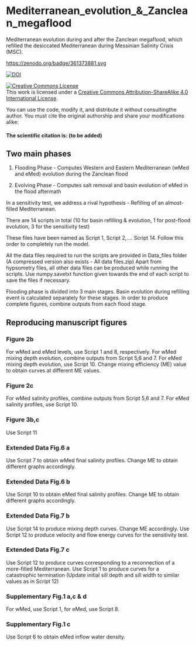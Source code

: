 # Mediterranean_evolution_&_Zanclean_megaflood

Mediterranean evolution during and after the Zanclean megaflood, which refilled the desiccated Mediterranean during Messinian Salinity Crisis (MSC).



https://zenodo.org/badge/361373881.svg


[![DOI](https://zenodo.org/badge/361373881.svg)](https://zenodo.org/badge/latestdoi/361373881)


<a rel="license" href="http://creativecommons.org/licenses/by-sa/4.0/"><img alt="Creative Commons License" style="border-width:0" src="https://i.creativecommons.org/l/by-sa/4.0/88x31.png" /></a><br />This work is licensed under a <a rel="license" href="http://creativecommons.org/licenses/by-sa/4.0/">Creative Commons Attribution-ShareAlike 4.0 International License</a>.

You can use the code, modify it, and distribute it without consultingthe author. 
You  must cite the original authorship and share your modifications alike:  
#### The scientific citation is: (to be added)



## Two main phases
1. Flooding Phase - Computes Western and Eastern Mediterranean (wMed and eMed) evolution during the Zanclean flood

2. Evolving Phase - Computes salt removal and basin evolution of eMed in the flood aftermath

In a sensitivity test, we address a rival hypothesis - Refilling of an almost-filled Mediterranean.

There are 14 scripts in total (10 for basin refilling & evolution, 1 for post-flood evolution, 3 for the sensitivity test)

These files have been named as Script 1, Script 2,.... Script 14.
Follow this order to completely run the model.

All the data files required to run the scripts are provided in Data_files folder (A compressed version also exists - All data files.zip)
Apart from hypsometry files, all other data files can be produced while running the scripts.
Use numpy.savetxt function given towards the end of each script to save the files if necessary.

Flooding phase is divided into 3 main stages.
Basin evolution during refilling event is calculated separately for these stages.
In order to produce complete figures, combine outputs from each flood stage.

## Reproducing manuscript figures

### Figure 2b
For wMed and eMed levels, use Script 1 and 8, respectively.
For wMed mixing depth evolution, combine outputs from Script 5,6 and 7. For eMed mixing depth evolution, use Script 10.
Change mixing efficiency (ME) value to obtain curves at different ME values.
### Figure 2c
For wMed salinity profiles, combine outputs from Script 5,6 and 7. For eMed salinity profiles, use Script 10.
### Figure 3b,c
Use Script 11

### Extended Data Fig.6 a
Use Script 7 to obtain wMed final salinity profiles. Change ME to obtain different graphs accordingly.
### Extended Data Fig.6 b
Use Script 10 to obtain eMed final salinity profiles. Change ME to obtain different graphs accordingly.
### Extended Data Fig.7 b
Use Script 14 to produce mixing depth curves. Change ME accordingly.
Use Script 12 to produce velocity and flow energy curves for the sensitivity test.
### Extended Data Fig.7 c
Use Script 12 to produce curves corresponding to a reconnection of a more-filled Mediterranean.
Use Script 1 to produce curves for a catastrophic termination (Update initial sill depth and sill width to similar values as in Script 12)

### Supplementary Fig.1 a,c & d
For wMed, use Script 1, for eMed, use Script 8.
### Supplementary Fig.1 c
Use Script 6 to obtain eMed inflow water density.


